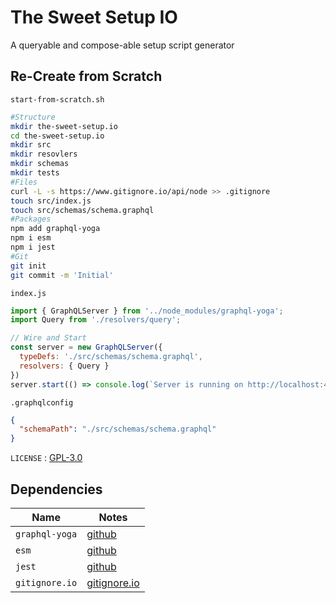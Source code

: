 # The Sweet Setup IO

A queryable and compose-able setup script generator

## Re-Create from Scratch

`start-from-scratch.sh`

```bash
#Structure
mkdir the-sweet-setup.io
cd the-sweet-setup.io
mkdir src
mkdir resovlers
mkdir schemas
mkdir tests
#Files
curl -L -s https://www.gitignore.io/api/node >> .gitignore
touch src/index.js
touch src/schemas/schema.graphql
#Packages
npm add graphql-yoga
npm i esm
npm i jest
#Git
git init
git commit -m 'Initial'
```

`index.js`

```javascript
import { GraphQLServer } from '../node_modules/graphql-yoga';
import Query from './resolvers/query';

// Wire and Start
const server = new GraphQLServer({
  typeDefs: './src/schemas/schema.graphql',
  resolvers: { Query }
})
server.start(() => console.log(`Server is running on http://localhost:4000`));
```

`.graphqlconfig`

```json
{
  "schemaPath": "./src/schemas/schema.graphql"
}
```

`LICENSE` : [GPL-3.0](https://choosealicense.com/licenses/gpl-3.0/#license-text)

## Dependencies

|Name|Notes|
|---|---|
|`graphql-yoga` |  [github](https://github.com/prisma/graphql-yoga)|
|`esm` | [github](https://github.com/standard-things/esm)|
|`jest` | [github](https://github.com/facebook/jest)|
|`gitignore.io` |[gitignore.io](https://www.gitignore.io/)|
